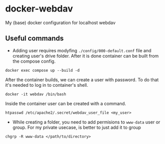 # docker-webdav
My (base) docker configuration for localhost webdav  

## Useful commands
* Adding user requires modyfing `./config/000-default.conf` file and creating user's drive folder. After it is done container can be built from the compose config.
```
docker exec compose up --build -d
```
After the container builds, we can create a user with password. To do that it's needed to log in to container's shell.
```
docker -it webdav /bin/bash
```
Inside the container user can be created with a command.
```
htpasswd /etc/apache2/.secret/webdav_user_file <my_user>
```
* While creating a folder, you need to add permisions to `www-data` user or group. For my private usecase, is better to just add it to group
```
chgrp -R www-data </path/to/directory>
```
